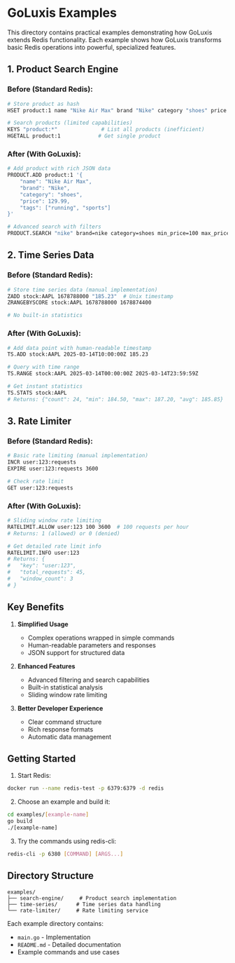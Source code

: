 # GoLuxis Examples

This directory contains practical examples demonstrating how GoLuxis extends Redis functionality. Each example shows how GoLuxis transforms basic Redis operations into powerful, specialized features.

## 1. Product Search Engine

### Before (Standard Redis):
```bash
# Store product as hash
HSET product:1 name "Nike Air Max" brand "Nike" category "shoes" price "129.99"

# Search products (limited capabilities)
KEYS "product:*"              # List all products (inefficient)
HGETALL product:1            # Get single product
```

### After (With GoLuxis):
```bash
# Add product with rich JSON data
PRODUCT.ADD product:1 '{
    "name": "Nike Air Max",
    "brand": "Nike",
    "category": "shoes",
    "price": 129.99,
    "tags": ["running", "sports"]
}'

# Advanced search with filters
PRODUCT.SEARCH "nike" brand=nike category=shoes min_price=100 max_price=200
```

## 2. Time Series Data

### Before (Standard Redis):
```bash
# Store time series data (manual implementation)
ZADD stock:AAPL 1678788000 "185.23"  # Unix timestamp
ZRANGEBYSCORE stock:AAPL 1678788000 1678874400

# No built-in statistics
```

### After (With GoLuxis):
```bash
# Add data point with human-readable timestamp
TS.ADD stock:AAPL 2025-03-14T10:00:00Z 185.23

# Query with time range
TS.RANGE stock:AAPL 2025-03-14T00:00:00Z 2025-03-14T23:59:59Z

# Get instant statistics
TS.STATS stock:AAPL
# Returns: {"count": 24, "min": 184.50, "max": 187.20, "avg": 185.85}
```

## 3. Rate Limiter

### Before (Standard Redis):
```bash
# Basic rate limiting (manual implementation)
INCR user:123:requests
EXPIRE user:123:requests 3600

# Check rate limit
GET user:123:requests
```

### After (With GoLuxis):
```bash
# Sliding window rate limiting
RATELIMIT.ALLOW user:123 100 3600  # 100 requests per hour
# Returns: 1 (allowed) or 0 (denied)

# Get detailed rate limit info
RATELIMIT.INFO user:123
# Returns: {
#   "key": "user:123",
#   "total_requests": 45,
#   "window_count": 3
# }
```

## Key Benefits

1. **Simplified Usage**
   - Complex operations wrapped in simple commands
   - Human-readable parameters and responses
   - JSON support for structured data

2. **Enhanced Features**
   - Advanced filtering and search capabilities
   - Built-in statistical analysis
   - Sliding window rate limiting

3. **Better Developer Experience**
   - Clear command structure
   - Rich response formats
   - Automatic data management

## Getting Started

1. Start Redis:
```bash
docker run --name redis-test -p 6379:6379 -d redis
```

2. Choose an example and build it:
```bash
cd examples/[example-name]
go build
./[example-name]
```

3. Try the commands using redis-cli:
```bash
redis-cli -p 6380 [COMMAND] [ARGS...]
```

## Directory Structure

```
examples/
├── search-engine/     # Product search implementation
├── time-series/      # Time series data handling
└── rate-limiter/     # Rate limiting service
```

Each example directory contains:
- `main.go` - Implementation
- `README.md` - Detailed documentation
- Example commands and use cases 